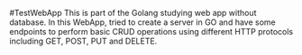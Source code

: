 #TestWebApp
This is part of the Golang studying web app without database.
In this WebApp, tried to create a server in GO and have some endpoints to perform
basic CRUD operations using different HTTP protocols including GET, POST, PUT and DELETE.